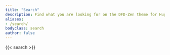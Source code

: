 ```yaml
---
title: "Search"
description: Find what you are looking for on the DFD-Zen theme for Hugo demo site.
aliases:
- /search/
bodyclass: search
author: false
---
```


{{< search >}}